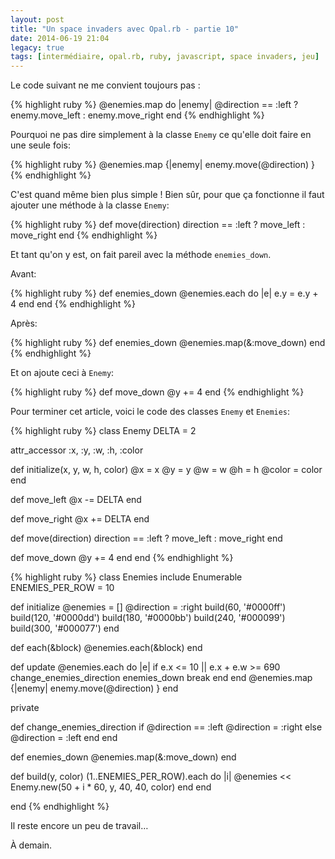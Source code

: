 ```yaml
---
layout: post
title: "Un space invaders avec Opal.rb - partie 10"
date: 2014-06-19 21:04
legacy: true
tags: [intermédiaire, opal.rb, ruby, javascript, space invaders, jeu]
---
```




Le code suivant ne me convient toujours pas :

{% highlight ruby %}
    @enemies.map do |enemy|
      @direction == :left ? enemy.move_left : enemy.move_right
    end
{% endhighlight %}

Pourquoi ne pas dire
simplement à la classe `Enemy` ce qu'elle doit faire en une seule fois:

{% highlight ruby %}
    @enemies.map {|enemy| enemy.move(@direction) }
{% endhighlight %}

<!-- more -->

C'est quand même bien plus simple ! Bien sûr, pour que ça fonctionne il
faut ajouter une méthode à la classe `Enemy`:

{% highlight ruby %}
  def move(direction)
    direction == :left ? move_left : move_right
  end
{% endhighlight %}

Et tant qu'on y est, on fait pareil avec la méthode `enemies_down`.

Avant:

{% highlight ruby %}
  def enemies_down
    @enemies.each do |e|
      e.y = e.y + 4
    end
  end
{% endhighlight %}

Après:

{% highlight ruby %}
  def enemies_down
    @enemies.map(&:move_down)
  end
{% endhighlight %}

Et on ajoute ceci à `Enemy`:

{% highlight ruby %}
  def move_down
    @y += 4
  end
{% endhighlight %}

Pour terminer cet article,
voici le code des classes `Enemy` et `Enemies`:

{% highlight ruby %}
class Enemy
  DELTA = 2

  attr_accessor :x, :y, :w, :h, :color

  def initialize(x, y, w, h, color)
    @x = x
    @y = y
    @w = w
    @h = h
    @color = color
  end

  def move_left
    @x -= DELTA
  end

  def move_right
    @x += DELTA
  end

  def move(direction)
    direction == :left ? move_left : move_right
  end

  def move_down
    @y += 4
  end
end
{% endhighlight %}

{% highlight ruby %}
class Enemies
  include Enumerable
  ENEMIES_PER_ROW = 10

  def initialize
    @enemies = []
    @direction = :right
    build(60, '#0000ff')
    build(120, '#0000dd')
    build(180, '#0000bb')
    build(240, '#000099')
    build(300, '#000077')
  end

  def each(&block)
    @enemies.each(&block)
  end

  def update
    @enemies.each do |e|
      if e.x <= 10 || e.x + e.w >= 690
        change_enemies_direction
        enemies_down
        break
      end
    end
    @enemies.map {|enemy| enemy.move(@direction) }
  end

  private

  def change_enemies_direction
    if @direction == :left
      @direction = :right
    else
      @direction = :left
    end
  end

  def enemies_down
    @enemies.map(&:move_down)
  end

  def build(y, color)
    (1..ENEMIES_PER_ROW).each do |i|
      @enemies << Enemy.new(50 + i * 60, y, 40, 40, color)
    end
  end

end
{% endhighlight %}

Il reste encore un peu de travail…



À demain.




